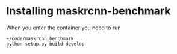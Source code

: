 # Installing maskrcnn-benchmark
When you enter the container you need to run

````
~/code/maskrcnn_benchmark
python setup.py build develop
```
